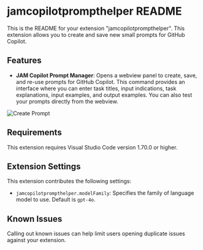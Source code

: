 # jamcopilotprompthelper README

This is the README for your extension "jamcopilotprompthelper". This extension allows you to create and save new small prompts for GitHub Copilot.

## Features

- **JAM Copilot Prompt Manager**: Opens a webview panel to create, save, and re-use prompts for GitHub Copilot. This command provides an interface where you can enter task titles, input indications, task explanations, input examples, and output examples. You can also test your prompts directly from the webview.

![Create Prompt](images/create-prompt.png)

## Requirements

This extension requires Visual Studio Code version 1.70.0 or higher.

## Extension Settings

This extension contributes the following settings:

* `jamcopilotprompthelper.modelFamily`: Specifies the family of language model to use. Default is `gpt-4o`.

## Known Issues

Calling out known issues can help limit users opening duplicate issues against your extension.
